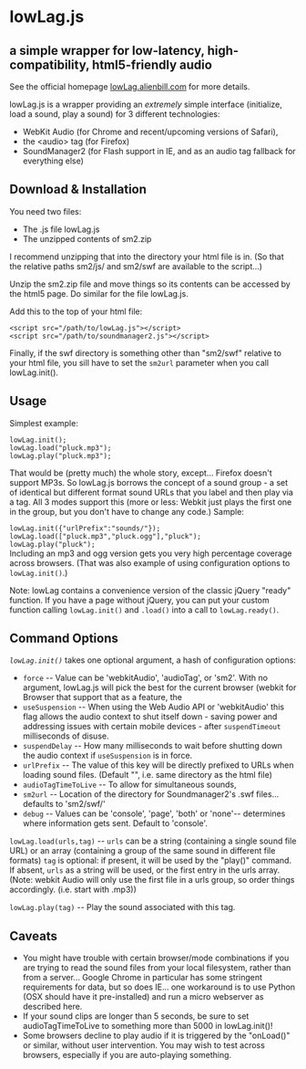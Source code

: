 lowLag.js
=========
a simple wrapper for low-latency, high-compatibility, html5-friendly audio
--------------------------------------------------------------------------
See the official homepage [lowLag.alienbill.com](http://lowlag.alienbill.com/) for more details.

lowLag.js is a wrapper providing an *extremely* simple interface (initialize, load a sound, play a sound) for 3 different technologies:

*   WebKit Audio (for Chrome and recent/upcoming versions of Safari),
*   the &lt;audio&gt; tag (for Firefox)
*   SoundManager2 (for Flash support in IE, and as an audio tag fallback for everything else)

Download & Installation
-----------------------
You need two files:

*   The .js file lowLag.js
*   The unzipped contents of sm2.zip

I recommend unzipping that into the directory your html file is in. (So that the relative paths sm2/js/ and sm2/swf are available to the script...)

Unzip the sm2.zip file and move things so its contents can be accessed by the html5 page. Do similar for the file lowLag.js.

Add this to the top of your html file:

`<script src="/path/to/lowLag.js"></script>`  
`<script src="/path/to/soundmanager2.js"></script>`  

Finally, if the swf directory is something other than "sm2/swf" relative to your html file, you sill have to set the `sm2url` parameter when you call lowLag.init().

Usage
---------------
Simplest example:

`lowLag.init();`  
`lowLag.load("pluck.mp3");`  
`lowLag.play("pluck.mp3");`  

That would be (pretty much) the whole story, except... Firefox doesn't support MP3s. So lowLag.js borrows the concept of a sound group - a set of identical but different format sound URLs that you label and then play via a tag. All 3 modes support this (more or less: Webkit just plays the first one in the group, but you don't have to change any code.) Sample:

`lowLag.init({"urlPrefix":"sounds/"});`  
`lowLag.load(["pluck.mp3","pluck.ogg"],"pluck");`  
`lowLag.play("pluck");`  
Including an mp3 and ogg version gets you very high percentage coverage across browsers.  (That was also example of using configuration options to `lowLag.init()`.)

Note: lowLag contains a convenience version of the classic jQuery "ready" function. If you have a page without jQuery, you can put your custom function calling `lowLag.init()` and `.load()` into a call to `lowLag.ready()`. 

Command Options
---------------
*`lowLag.init()`* takes one optional argument, a hash of configuration options:

*   `force` -- Value can be 'webkitAudio', 'audioTag', or 'sm2'. With no argument, lowLag.js will pick the best for the current browser (webkit for Browser that support that as a feature, the <audio> tag if it detects Firefox (preferred over SoundManager2 for performance reasons) and finally SoundManager2, which will first try Flash and fallback to the <audio> tag.)
*   `useSuspension` -- When using the Web Audio API or 'webkitAudio' this flag allows the audio context to shut itself down - saving power and addressing issues with certain mobile devices - after `suspendTimeout` milliseconds of disuse.
*   `suspendDelay` -- How many milliseconds to wait before shutting down the audio context if `useSuspension` is in force.
*   `urlPrefix` -- The value of this key will be directly prefixed to URLs when loading sound files. (Default "", i.e. same directory as the html file)
*   `audioTagTimeToLive` -- To allow for simultaneous sounds, <audio> tags are cloned and then destroyed. This value is the time (in millis) before the file is destroyed. Default is 5000, or 5 seconds: if your clips are longer than that you may wish to adjust this value accordingly.
*   `sm2url` -- 
Location of the directory for Soundmanager2's .swf files... defaults to 'sm2/swf/'
*   `debug` -- 
Values can be 'console', 'page', 'both' or 'none'-- determines where information gets sent. Default to 'console'.

`lowLag.load(urls,tag)` -- `urls` can be a string (containing a single sound file URL) or an array (containing a group of the same sound in different file formats) `tag` is optional: if present, it will be used by the "play()" command. If absent, `urls` as a string will be used, or the first entry in the urls array. (Note: webkit Audio will only use the first file in a urls group, so order things accordingly. (i.e. start with .mp3))

`lowLag.play(tag)` -- Play the sound associated with this tag.

Caveats
-------
*   You might have trouble with certain browser/mode combinations if you are trying to read the sound files from your local filesystem, rather than from a server... Google Chrome in particular has some stringent requirements for data, but so does IE... one workaround is to use Python (OSX should have it pre-installed) and run a micro webserver as described here.
*   If your sound clips are longer than 5 seconds, be sure to set audioTagTimeToLive to something more than 5000 in lowLag.init()!
*   Some browsers decline to play audio if it is triggered by the "onLoad()" or similar, without user intervention. You may wish to test across browsers, especially if you are auto-playing something.
